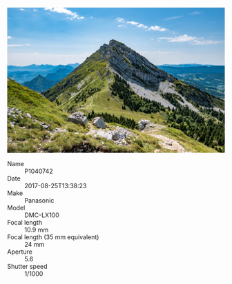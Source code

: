 [![P1040742](/photos/hd/P1040742.jpg)](/photos/full/P1040742.jpg?raw=true)

<dl>
  <dt>Name</dt>
  <dd>P1040742</dd>
  <dt>Date</dt>
  <dd>2017-08-25T13:38:23</dd>
  <dt>Make</dt>
  <dd>Panasonic</dd>
  <dt>Model</dt>
  <dd>DMC-LX100</dd>
  <dt>Focal length</dt>
  <dd>10.9 mm</dd>
  <dt>Focal length (35 mm equivalent)</dt>
  <dd>24 mm</dd>
  <dt>Aperture</dt>
  <dd>5.6</dd>
  <dt>Shutter speed</dt>
  <dd>1/1000</dd>
</dl>
